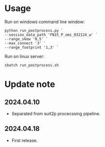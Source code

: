 # Usage

Run on windows command line window:
```
python run_postprocess.py `
--session_data_path 'FN15_P_omi_032124_w' `
--range_skew '0,5' `
--max_connect '3' `
--range_footprint '1,3' `
```

Run on linux server:
```
sbatch run_postprocess.sh
```

# Update note

## 2024.04.10
- Separated from suit2p procecssing pipeline.

## 2024.04.18
- First release.
